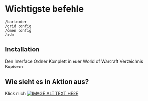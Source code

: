 # Wichtigste befehle
```
/bartender
/grid config
/omen config
/sdm
```
## Installation

Den Interface Ordner Komplett in euer World of Warcraft Verzeichnis Kopieren

## Wie sieht es in Aktion aus?
Klick mich
[![IMAGE ALT TEXT HERE](https://img.youtube.com/vi/zUrR3h4DRu4/0.jpg)](https://www.youtube.com/watch?v=zUrR3h4DRu4)
